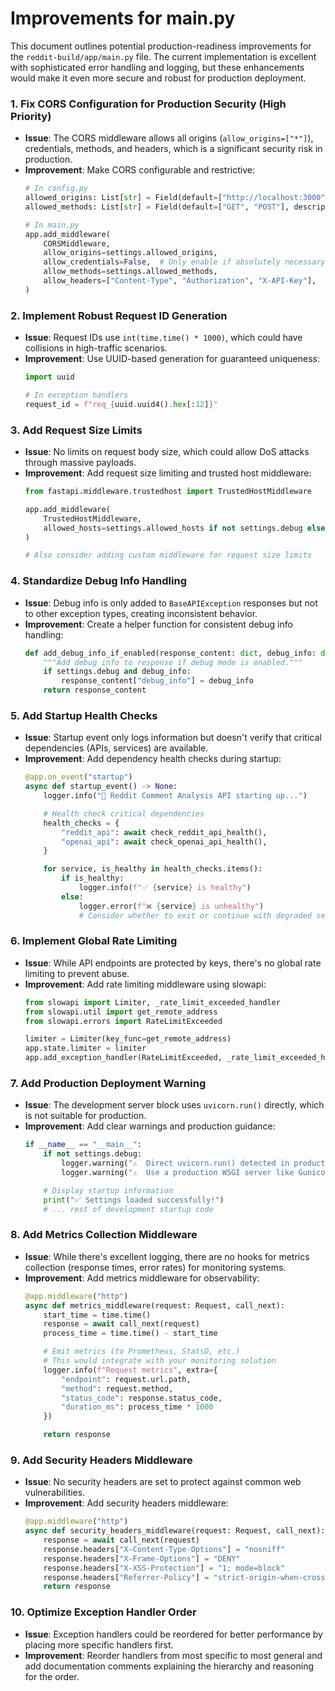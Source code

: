 # Improvements for main.py

This document outlines potential production-readiness improvements for the `reddit-build/app/main.py` file. The current implementation is excellent with sophisticated error handling and logging, but these enhancements would make it even more secure and robust for production deployment.

### 1. Fix CORS Configuration for Production Security (High Priority)

- **Issue**: The CORS middleware allows all origins (`allow_origins=["*"]`), credentials, methods, and headers, which is a significant security risk in production.
- **Improvement**: Make CORS configurable and restrictive:
  ```python
  # In config.py
  allowed_origins: List[str] = Field(default=["http://localhost:3000"], description="Allowed CORS origins")
  allowed_methods: List[str] = Field(default=["GET", "POST"], description="Allowed HTTP methods")

  # In main.py
  app.add_middleware(
      CORSMiddleware,
      allow_origins=settings.allowed_origins,
      allow_credentials=False,  # Only enable if absolutely necessary
      allow_methods=settings.allowed_methods,
      allow_headers=["Content-Type", "Authorization", "X-API-Key"],
  )
  ```

### 2. Implement Robust Request ID Generation

- **Issue**: Request IDs use `int(time.time() * 1000)`, which could have collisions in high-traffic scenarios.
- **Improvement**: Use UUID-based generation for guaranteed uniqueness:
  ```python
  import uuid

  # In exception handlers
  request_id = f"req_{uuid.uuid4().hex[:12]}"
  ```

### 3. Add Request Size Limits

- **Issue**: No limits on request body size, which could allow DoS attacks through massive payloads.
- **Improvement**: Add request size limiting and trusted host middleware:
  ```python
  from fastapi.middleware.trustedhost import TrustedHostMiddleware

  app.add_middleware(
      TrustedHostMiddleware,
      allowed_hosts=settings.allowed_hosts if not settings.debug else ["*"]
  )

  # Also consider adding custom middleware for request size limits
  ```

### 4. Standardize Debug Info Handling

- **Issue**: Debug info is only added to `BaseAPIException` responses but not to other exception types, creating inconsistent behavior.
- **Improvement**: Create a helper function for consistent debug info handling:
  ```python
  def add_debug_info_if_enabled(response_content: dict, debug_info: dict = None) -> dict:
      """Add debug info to response if debug mode is enabled."""
      if settings.debug and debug_info:
          response_content["debug_info"] = debug_info
      return response_content
  ```

### 5. Add Startup Health Checks

- **Issue**: Startup event only logs information but doesn't verify that critical dependencies (APIs, services) are available.
- **Improvement**: Add dependency health checks during startup:
  ```python
  @app.on_event("startup")
  async def startup_event() -> None:
      logger.info("🚀 Reddit Comment Analysis API starting up...")

      # Health check critical dependencies
      health_checks = {
          "reddit_api": await check_reddit_api_health(),
          "openai_api": await check_openai_api_health(),
      }

      for service, is_healthy in health_checks.items():
          if is_healthy:
              logger.info(f"✅ {service} is healthy")
          else:
              logger.error(f"❌ {service} is unhealthy")
              # Consider whether to exit or continue with degraded service
  ```

### 6. Implement Global Rate Limiting

- **Issue**: While API endpoints are protected by keys, there's no global rate limiting to prevent abuse.
- **Improvement**: Add rate limiting middleware using slowapi:
  ```python
  from slowapi import Limiter, _rate_limit_exceeded_handler
  from slowapi.util import get_remote_address
  from slowapi.errors import RateLimitExceeded

  limiter = Limiter(key_func=get_remote_address)
  app.state.limiter = limiter
  app.add_exception_handler(RateLimitExceeded, _rate_limit_exceeded_handler)
  ```

### 7. Add Production Deployment Warning

- **Issue**: The development server block uses `uvicorn.run()` directly, which is not suitable for production.
- **Improvement**: Add clear warnings and production guidance:
  ```python
  if __name__ == "__main__":
      if not settings.debug:
          logger.warning("⚠️  Direct uvicorn.run() detected in production mode!")
          logger.warning("⚠️  Use a production WSGI server like Gunicorn for production deployment")

      # Display startup information
      print("✅ Settings loaded successfully!")
      # ... rest of development startup code
  ```

### 8. Add Metrics Collection Middleware

- **Issue**: While there's excellent logging, there are no hooks for metrics collection (response times, error rates) for monitoring systems.
- **Improvement**: Add metrics middleware for observability:
  ```python
  @app.middleware("http")
  async def metrics_middleware(request: Request, call_next):
      start_time = time.time()
      response = await call_next(request)
      process_time = time.time() - start_time

      # Emit metrics (to Prometheus, StatsD, etc.)
      # This would integrate with your monitoring solution
      logger.info(f"Request metrics", extra={
          "endpoint": request.url.path,
          "method": request.method,
          "status_code": response.status_code,
          "duration_ms": process_time * 1000
      })

      return response
  ```

### 9. Add Security Headers Middleware

- **Issue**: No security headers are set to protect against common web vulnerabilities.
- **Improvement**: Add security headers middleware:
  ```python
  @app.middleware("http")
  async def security_headers_middleware(request: Request, call_next):
      response = await call_next(request)
      response.headers["X-Content-Type-Options"] = "nosniff"
      response.headers["X-Frame-Options"] = "DENY"
      response.headers["X-XSS-Protection"] = "1; mode=block"
      response.headers["Referrer-Policy"] = "strict-origin-when-cross-origin"
      return response
  ```

### 10. Optimize Exception Handler Order

- **Issue**: Exception handlers could be reordered for better performance by placing more specific handlers first.
- **Improvement**: Reorder handlers from most specific to most general and add documentation comments explaining the hierarchy and reasoning for the order.
